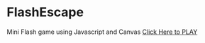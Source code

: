 # FlashEscape
Mini Flash game using Javascript and Canvas
[Click Here to PLAY](https://simarpreetsinghkalra.github.io/FlashEscape)
